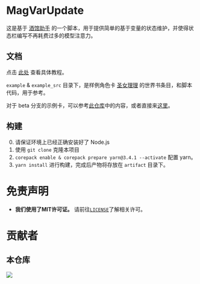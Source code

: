 # MagVarUpdate
这是基于 [酒馆助手](https://github.com/N0VI028/JS-Slash-Runner) 的一个脚本，用于提供简单的基于变量的状态维护，并使得状态栏编写不再耗费过多的模型注意力。

## 文档
点击 [此处](./doc/tutorial.md) 查看具体教程。

`example` & `example_src` 目录下，是样例角色卡 [圣女理理](https://discord.com/channels/1291925535324110879/1367723727827111998) 的世界书条目，和脚本代码，用于参考。

对于 beta 分支的示例卡，可以参考[此仓库](https://gitgud.io/KazePsi/file-storage/-/tree/master/mobius/example)中的内容，或者直接来[这里](https://discord.com/channels/1134557553011998840/1380780338539663360)。

## 构建

0. 请保证环境上已经正确安装好了 Node.js
1. 使用 `git clone` 克隆本项目
2. `corepack enable & corepack prepare yarn@3.4.1 --activate` 配置 yarn。
3. `yarn install` 进行构建，完成后产物将存放在 `artifact` 目录下。


# 免责声明
- **我们使用了MIT许可证。** 请前往[`LICENSE`](./LICENSE)了解相关许可。

# 贡献者
## 本仓库
<a href="https://github.com/MagicalAstrogy/MagVarUpdate/graphs/contributors">
  <img src="https://contrib.rocks/image?repo=MagicalAstrogy/MagVarUpdate" />
</a>
